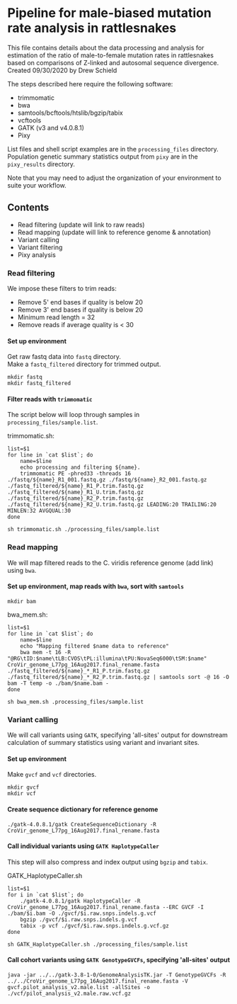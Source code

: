 # Pipeline for male-biased mutation rate analysis in rattlesnakes

This file contains details about the data processing and analysis for estimation of the ratio of male-to-female mutation rates in rattlesnakes based on comparisons of Z-linked and autosomal sequence divergence. 
Created 09/30/2020 by Drew Schield

The steps described here require the following software:

* trimmomatic
* bwa
* samtools/bcftools/htslib/bgzip/tabix
* vcftools
* GATK (v3 and v4.0.8.1)
* Pixy

List files and shell script examples are in the `processing_files` directory.
Population genetic summary statistics output from `pixy` are in the `pixy_results` directory.

Note that you may need to adjust the organization of your environment to suite your workflow.

## Contents

* Read filtering (update will link to raw reads)
* Read mapping (update will link to reference genome & annotation)
* Variant calling
* Variant filtering
* Pixy analysis

### Read filtering

We impose these filters to trim reads:

* Remove 5' end bases if quality is below 20
* Remove 3' end bases if quality is below 20
* Minimum read length = 32
* Remove reads if average quality is < 30

#### Set up environment

Get raw fastq data into `fastq` directory. <br /> Make a `fastq_filtered` directory for trimmed output.

```
mkdir fastq
mkdir fastq_filtered
```

#### Filter reads with `trimmomatic`

The script below will loop through samples in `processing_files/sample.list`.

trimmomatic.sh:

```
list=$1
for line in `cat $list`; do
	name=$line
	echo processing and filtering ${name}.
	trimmomatic PE -phred33 -threads 16 ./fastq/${name}_R1_001.fastq.gz ./fastq/${name}_R2_001.fastq.gz ./fastq_filtered/${name}_R1_P.trim.fastq.gz ./fastq_filtered/${name}_R1_U.trim.fastq.gz ./fastq_filtered/${name}_R2_P.trim.fastq.gz ./fastq_filtered/${name}_R2_U.trim.fastq.gz LEADING:20 TRAILING:20 MINLEN:32 AVGQUAL:30
done
```

`sh trimmomatic.sh ./processing_files/sample.list`

### Read mapping

We will map filtered reads to the C. viridis reference genome (add link) using `bwa`.

#### Set up environment, map reads with `bwa`, sort with `samtools`

`mkdir bam`

bwa_mem.sh:

```
list=$1
for line in `cat $list`; do
	name=$line
	echo "Mapping filtered $name data to reference"
	bwa mem -t 16 -R "@RG\tID:$name\tLB:CVOS\tPL:illumina\tPU:NovaSeq6000\tSM:$name" CroVir_genome_L77pg_16Aug2017.final_rename.fasta ./fastq_filtered/${name}_*_R1_P.trim.fastq.gz ./fastq_filtered/${name}_*_R2_P.trim.fastq.gz | samtools sort -@ 16 -O bam -T temp -o ./bam/$name.bam -
done
```

`sh bwa_mem.sh .processing_files/sample.list`

### Variant calling

We will call variants using `GATK`, specifying 'all-sites' output for downstream calculation of summary statistics using variant and invariant sites.

#### Set up environment

Make `gvcf` and `vcf` directories.

```
mkdir gvcf
mkdir vcf
```

#### Create sequence dictionary for reference genome

`./gatk-4.0.8.1/gatk CreateSequenceDictionary -R CroVir_genome_L77pg_16Aug2017.final_rename.fasta`

#### Call individual variants using `GATK HaplotypeCaller`

This step will also compress and index output using `bgzip` and `tabix`.

GATK_HaplotypeCaller.sh

```
list=$1
for i in `cat $list`; do
	./gatk-4.0.8.1/gatk HaplotypeCaller -R CroVir_genome_L77pg_16Aug2017.final_rename.fasta --ERC GVCF -I ./bam/$i.bam -O ./gvcf/$i.raw.snps.indels.g.vcf
	bgzip ./gvcf/$i.raw.snps.indels.g.vcf
	tabix -p vcf ./gvcf/$i.raw.snps.indels.g.vcf.gz
done
```

`sh GATK_HaplotypeCaller.sh ./processing_files/sample.list`

#### Call cohort variants using `GATK GenotypeGVCFs`, specifying 'all-sites' output

`java -jar ../../gatk-3.8-1-0/GenomeAnalysisTK.jar -T GenotypeGVCFs -R ../../CroVir_genome_L77pg_16Aug2017.final_rename.fasta -V gvcf.pilot_analysis_v2.male.list -allSites -o ./vcf/pilot_analysis_v2.male.raw.vcf.gz`














































 
